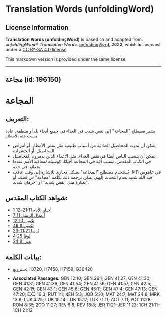 # Translation Words (unfoldingWord)

## License Information

**Translation Words (unfoldingWord)** is based on and adapted from: _unfoldingWord® Translation Words_, [unfoldingWord](https://unfoldingword.org/utw), 2022, which is licensed under a [CC BY-SA 4.0 license](https://creativecommons.org/licenses/by-sa/4.0/legalcode.en).

This markdown version is provided under the same license.



--------------------------------

## مجاعة (id: 196150)

المجاعة
=======

التعريف:
--------

يشير مصطلح "المجاعة" إلى نقص شديد في الغذاء في جميع أنحاء بلد أو منطقة، عادة بسبب قلة الأمطار.

* يمكن أن تموت المحاصيل الغذائية من أسباب طبيعية مثل نقص الأمطار، أو أمراض المحاصيل، أو الحشرات.
* يمكن أن يتسبب الناس أيضًا في نقص الغذاء، مثل الأعداء الذين يدمرون المحاصيل.
* في الكتاب المقدس، تسبب الله في المجاعة أحيانًا، كوسيلة لمعاقبة الأمم عندما يخطئوا في حقه.
* في عاموس 8:11، يُستخدم مصطلح "المجاعة" بشكل مجازي للإشارة إلى وقت عاقب فيه الله شعبه بعدم التحدث إليهم. يمكن ترجمة ذلك بكلمة "مجاعة" في لغتك، أو بعبارة مثل "نقص شديد" أو "حرمان شديد".

شواهد الكتاب المقدس:
--------------------

* [1 أخبار الأيام 21:11–12](https://ref.ly/1Chr21:11-1Chr21:12)
* [أعمال الرسل 7:11](https://ref.ly/Acts7:11)
* [تكوين 12:10](https://ref.ly/Gen12:10)
* [تكوين 45:6](https://ref.ly/Gen45:6)
* [إرميا 11:21–23](https://ref.ly/Jer11:21-Jer11:23)
* [لوقا 4:25](https://ref.ly/Luke4:25)
* [متى 24:8](https://ref.ly/Matt24:8)

بيانات الكلمة:
--------------

* سترونغ: H3720, H7458, H7459, G30420

* **Associated Passages:** GEN 12:10; GEN 26:1; GEN 41:27; GEN 41:30; GEN 41:31; GEN 41:36; GEN 41:54; GEN 41:56; GEN 41:57; GEN 42:5; GEN 42:19; GEN 43:1; GEN 45:6; GEN 45:11; GEN 47:4; GEN 47:13; GEN 47:20; EXO 16:3; RUT 1:1; NEH 5:3; JOB 5:20; MAT 24:7; MAT 24:8; MRK 13:8; LUK 4:25; LUK 15:14; LUK 15:17; LUK 21:11; ACT 7:11; ACT 11:28; ROM 8:35; 2CO 11:27; REV 6:8; REV 18:8; JER 11:21–JER 11:23; 1CH 21:11–1CH 21:12

